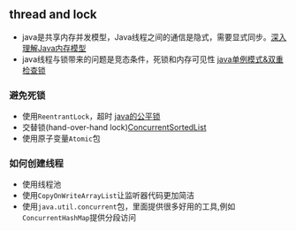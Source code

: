 ## thread and lock
 - java是共享内存并发模型，Java线程之间的通信是隐式，需要显式同步。[深入理解Java内存模型](http://www.infoq.com/cn/articles/java-memory-model-1#)
 - java线程与锁带来的问题是竞态条件，死锁和内存可见性 [java单例模式&双重检查锁](http://www.iteye.com/topic/652440)
### 避免死锁
 - 使用`ReentrantLock`，超时 [java的公平锁](https://www.zhihu.com/question/36964449)
 - 交替锁(hand-over-hand lock)[ConcurrentSortedList](http://www.zhaoxiaodan.com/java/%E4%B8%83%E5%91%A8%E4%B8%83%E5%B9%B6%E5%8F%91%E6%A8%A1%E5%9E%8B%E7%AC%94%E8%AE%B0.html)
 - 使用原子变量`Atomic`包
### 如何创建线程
 - 使用线程池
 - 使用`CopyOnWriteArrayList`让监听器代码更加简洁
 - 使用`java.util.concurrent`包，里面提供很多好用的工具,例如`ConcurrentHashMap`提供分段访问
